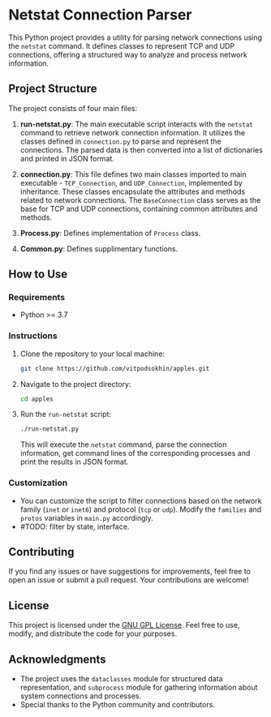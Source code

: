 # Netstat Connection Parser

This Python project provides a utility for parsing network connections using the `netstat` command. It defines classes to represent TCP and UDP connections, offering a structured way to analyze and process network information.

## Project Structure

The project consists of four main files:

1. **run-netstat.py**: The main executable script interacts with the `netstat` command to retrieve network connection information. It utilizes the classes defined in `connection.py` to parse and represent the connections. The parsed data is then converted into a list of dictionaries and printed in JSON format.

2. **connection.py**: This file defines two main classes imported to main executable - `TCP_Connection`, and `UDP_Connection`, implemented by inheritance. These classes encapsulate the attributes and methods related to network connections. The `BaseConnection` class serves as the base for TCP and UDP connections, containing common attributes and methods.

3. **Process.py**: Defines implementation of `Process` class.

4. **Common.py**: Defines supplimentary functions.

## How to Use

### Requirements

- Python >= 3.7

### Instructions

1. Clone the repository to your local machine:

   ```bash
   git clone https://github.com/vitpodsokhin/apples.git
   ```

2. Navigate to the project directory:

   ```bash
   cd apples
   ```

3. Run the `run-netstat` script:

   ```bash
   ./run-netstat.py
   ```

   This will execute the `netstat` command, parse the connection information, get command lines of the corresponding processes and print the results in JSON format.

### Customization

- You can customize the script to filter connections based on the network family (`inet` or `inet6`) and protocol (`tcp` or `udp`). Modify the `families` and `protos` variables in `main.py` accordingly.
- #TODO: filter by state, interface.

## Contributing

If you find any issues or have suggestions for improvements, feel free to open an issue or submit a pull request. Your contributions are welcome!

## License

This project is licensed under the [GNU GPL License](LICENSE). Feel free to use, modify, and distribute the code for your purposes.

## Acknowledgments

- The project uses the `dataclasses` module for structured data representation, and `subprocess` module for gathering information about system connections and processes.
- Special thanks to the Python community and contributors.
